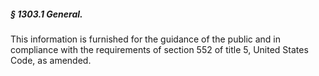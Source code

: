 ##### § 1303.1 General. #####

This information is furnished for the guidance of the public and in compliance with the requirements of section 552 of title 5, United States Code, as amended.